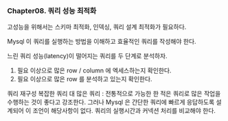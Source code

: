 ### Chapter08. 쿼리 성능 최적화

고성능을 위해서는 스키마 최적화, 인덱싱, 쿼리 설계 최적화가 필요하다.

Mysql 이 쿼리를 실행하는 방법을 이해하고 효율적인 쿼리를 작성해야 한다.



느린 쿼리
성능(latency)이 떨어지는 쿼리를 두 단계로 분석하자.

1. 필요 이상으로 많은 row / column 에 엑세스하는지 확인한다.
2. 필요 이상으로 많은 row 를 분석하고 있는지 확인한다.

쿼리 재구성
복잡한 쿼리 대 많은 쿼리 : 전통적으로 가능한 한 적은 쿼리로 많은 작업을 수행하는 것이 좋다고 강조한다. 그러나 Mysql 은 간단한 쿼리에 빠르게 응답하도록 설계되어 이 조언이 해당사항이 없다. 쿼리의 실행시간과 커넥션 처리를 비교해야 한다.
